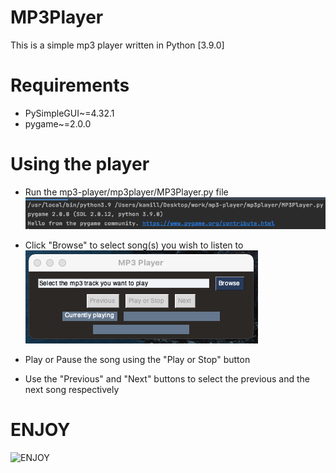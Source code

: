 # MP3Player

This is a simple mp3 player written in Python [3.9.0]

# Requirements

- PySimpleGUI~=4.32.1
- pygame~=2.0.0

# Using the player

- Run the mp3-player/mp3player/MP3Player.py file  
  ![Running](resources/readme/images/running.png)

- Click "Browse" to select song(s) you wish to listen to  
  ![Player](resources/readme/images/player.png)

- Play or Pause the song using the "Play or Stop" button

- Use the "Previous" and "Next" buttons to select the previous and
  the next song respectively

# ENJOY

![ENJOY](resources/readme/images/enjoy.png)
